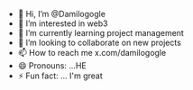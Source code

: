 - 👋 Hi, I’m @Damilogogle
- 👀 I’m interested in web3
- 🌱 I’m currently learning project management
- 💞️ I’m looking to collaborate on new projects
- 📫 How to reach me x.com/damilogogle
- 😄 Pronouns: ...HE
- ⚡ Fun fact: ... I'm great

<!---
Damilogogle/Damilogogle is a ✨ special ✨ repository because its `README.md` (this file) appears on your GitHub profile.
You can click the Preview link to take a look at your changes.
--->
